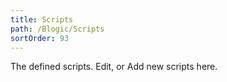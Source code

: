 ```yaml
---
title: Scripts
path: /Blogic/Scripts
sortOrder: 93
---
```



The defined scripts. Edit, or Add new scripts here.


